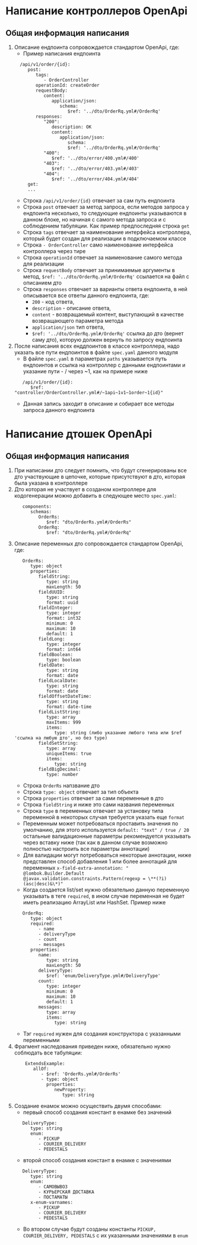 # Написание контроллеров OpenApi
## Общая информация написания
1. Описание ендпоинта сопровождается стандартом OpenApi, где:
    - Пример написания ендпоинта
    ```
      /api/v1/order/{id}:
         post:
            tags:
               - OrderController
            operationId: createOrder
            requestBody:
               content:
                  application/json:
                     schema:
                        $ref: '../dto/OrderRq.yml#/OrderRq'
            responses:
               "200":
                  description: OK
                  content:
                     application/json:
                        schema:
                        $ref: '../dto/OrderRq.yml#/OrderRq'
               "400":
                  $ref: '../dto/error/400.yml#/400'
               "403":
                  $ref: '../dto/error/403.yml#/403'
               "404":
                  $ref: '../dto/error/404.yml#/404'
         get:
         ...
    ```
   - Строка `/api/v1/order/{id}` отвечает за сам путь ендпоинта
   - Строка `post` отвечает за метод запроса, если методов запроса у ендпоинта несколько, то следующие ендпоинты указываются в данном блоке,
     но начиная с самого метода запроса и с соблюдением табуляции. Как пример предпоследняя строка `get`
   - Строка `tags` отвечает за наименование интерфейса контроллера, который будет создан для реализации в подключаемом классе
   - Строка `- OrderController` само наименование интерфейса контроллера через тире
   - Строка `operationId` отвечает за наименование самого метода для реализации
   - Строка `requestBody` отвечает за принимаемые аргументы в метод, `$ref: '../dto/OrderRq.yml#/OrderRq'` ссылается на файл с описанием дто
   - Строка `responses` отвечает за варианты ответа ендпоинта, в ней описывается все ответы данного ендпоинта, где:
     - `200` - код ответа, 
     - `description` - описание ответа, 
     - `content` - возвращаемый контент, выступающий в качестве возвращающего параметра метода
     - `application/json` тип ответа, 
     - `$ref: '../dto/OrderRq.yml#/OrderRq'` ссылка до дто (вернет саму дто), которую должен вернуть по запросу ендпоинта
2. После написания всех енддпоинтов в классе контроллера, надо указать все пути ендпоинтов в файле `spec.yaml` данного модуля
   - В файле `spec.yaml` в параметрах `paths` указывается путь ендпоинтов и ссылка на контроллер с данными ендпоинтами и указание пути - / через ~1, как на примере ниже
   ```
      /api/v1/order/{id}:
         $ref: "controller/OrderController.yml#/~1api~1v1~1order~1{id}"
   ```
   - Данная запись заходит в описание и собирает все методы запроса данного ендпоинта

# Написание дтошек OpenApi
## Общая информация написания
1. При написании дто следует помнить, что будут сгенерированы все дто участвующие в цепочке, которые присутствуют в дто, которая была указана в контроллере
2. Дто которая не участвует в созданом контроллере для кодогенерации можно добавить в следующее место `spec.yaml`:
   ```
      components:
         schemas:
            OrderRs:
               $ref: "dto/OrderRs.yml#/OrderRs"
            OrderRq:
               $ref: "dto/OrderRq.yml#/OrderRq"
   ```
3. Описание переменных дто сопровождается стандартом OpenApi, где:
   ```
      OrderRs:
         type: object
         properties:
            fieldString:
               type: string
               maxLength: 50
            fieldUUID:
               type: string
               format: uuid
            fieldInteger:
               type: integer
               format: int32
               minimum: 0
               maximum: 10
               default: 1
            fieldLong:
               type: integer
               format: int64
            fieldBoolean:
               type: boolean
            fieldDate:
               type: string
               format: date
            fieldLocalDate:
               type: string
               format: date
            fieldOffsetDateTime:
               type: string
               format: date-time
            fieldListString:
               type: array
               maxItems: 999
               items:
                  type: string (либо указание любого типа или $ref 'ссылка на любую дто', но без type)
            fieldSetString:
               type: array
               uniqueItems: true
               items:
                  type: string
            fieldBigDecimal:
               type: number
   ```
   - Строка `OrderRs` напзвание дто
   - Строка `type: object` отвечает за тип объекта
   - Строка `properties` отвечает за сами переменные в дто
   - Строка `fieldString` и ниже это сами названия переменных
   - Строка `type` в переменных отвечает за установку типа переменной в некоторых случая требуется указать еще `format`
   - Переменным может потребоваться проставить значения по умолчанию, для этого используется `default: "text" / true / 20`
     остальные валидационные параметры рекомендуется указывать через вставку ниже (так как в данном случае возможно полностью настроить все параметры аннотации)
   - Для валидации могут потребоваться некоторые аннотации, ниже представлен способ добавления 1 или более аннотаций для переменных
     `x-field-extra-annotation: " 
     @lombok.Builder.Default @javax.validation.constraints.Pattern(regexp = \**(?i)(asc|desc)&\*)"`
   - Когда создается list/set нужно обязательно данную переменную указывать в теге `required`, в ином случае переменная не будет иметь реализацию ArrayList или HashSet. Пример ниже
   ```
      OrderRq:
         type: object
         required:
            - name
            - deliveryType
            - count
            - messages
         properties:
            name:
               type: string
               maxLength: 50
            deliveryType:
               $ref: 'enum/DeliveryType.yml#/DeliveryType'
            count:
               type: integer
               minimum: 0
               maximum: 10
               default: 1
            messages:
               type: array
               items:
                  type: string
     ```
   - Тэг `required` нужен для создания конструктора с указанными переменными
4. Фрагмент наследования приведен ниже, обязательно нужно соблюдать все табуляции:
    ```
        ExtendsExample:
           allOf:
              - $ref: 'OrderRs.yml#/OrderRs'
              - type: object
                properties:
                   newProperty:
                      type: string
    ```
5. Создание енамок можно осуществить двумя способами:
   - первый способ создания констант в енамке без значений
   ```
      DeliveryType:
         type: string
         enum:
            - PICKUP
            - COURIER_DELIVERY
            - PEDESTALS
   ```
   - второй способ создания констант в енамке с значениями
   ```
      DeliveryType:
         type: string
         enum:
            - САМОВЫВОЗ
            - КУРЬЕРСКАЯ ДОСТАВКА
            - ПОСТАМАТЫ
         x-enum-varnames:
            - PICKUP
            - COURIER_DELIVERY
            - PEDESTALS
   ```
   - Во втором случае будут созданы константы `PICKUP, COURIER_DELIVERY, PEDESTALS` с их указанными значениями в `enum`